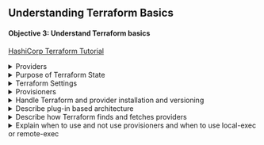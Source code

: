## Understanding Terraform Basics

#### Objective 3: Understand Terraform basics

[HashiCorp Terraform Tutorial](https://learn.hashicorp.com/terraform?track=getting-started#getting-started)
<details><summary>Providers</summary>
<p>

</p>

</details>


<details><summary>Purpose of Terraform State </summary>
<p>

</p>

</details>

<details><summary>Terraform Settings </summary>
<p>

</p>

</details>

<details><summary>Provisioners  </summary>
<p>

</p>

</details>
<details><summary>	Handle Terraform and provider installation and versioning</summary>
<p>

</p>

</details>

<details><summary>Describe plug-in based architecture	</summary>
<p>

</p>

</details>


<details><summary>Describe how Terraform finds and fetches providers</summary>
<p>

</p>

</details>

<details><summary>Explain when to use and not use provisioners and when to use local-exec or remote-exec</summary>
<p>

</p>

</details>

